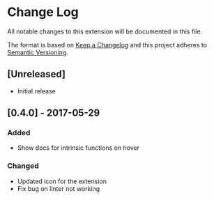 # Change Log
All notable changes to this extension will be documented in this file.

The format is based on [Keep a Changelog](http://keepachangelog.com/)
and this project adheres to [Semantic Versioning](http://semver.org/).

## [Unreleased]
- Initial release

## [0.4.0] - 2017-05-29 
### Added 
- Show docs for intrinsic functions on hover
### Changed
- Updated icon for the extension 
- Fix bug on linter not working